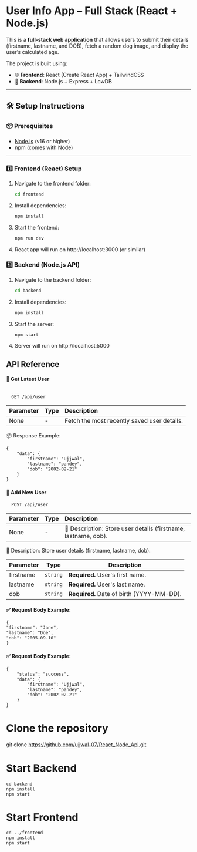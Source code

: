 #  User Info App – Full Stack (React + Node.js)

This is a **full-stack web application** that allows users to submit their details (firstname, lastname, and DOB), fetch a random dog image, and display the user’s calculated age.  

The project is built using:  
- 🌐 **Frontend**: React (Create React App) + TailwindCSS  
- 🔗 **Backend**: Node.js + Express + LowDB  

---

## 🛠️ Setup Instructions

### 📦 Prerequisites
- [Node.js](https://nodejs.org/) (v16 or higher)
- npm (comes with Node)

---

### 1️⃣ Frontend (React) Setup

1. Navigate to the frontend folder:
   ```bash
   cd frontend
2. Install dependencies:
    ```bash
    npm install
3. Start the frontend:
    ```bash
    npm run dev
4. React app will run on http://localhost:3000 (or similar)



### 2️⃣ Backend (Node.js API)


1. Navigate to the backend folder:
    ```bash
    cd backend
2. Install dependencies:
    ```bash
    npm install
3. Start the server:
    ```bash
    npm start
4. Server will run on http://localhost:5000




## API Reference

#### 📝 Get Latest User


```http

  GET /api/user
```

| Parameter | Type     | Description                |
| :-------- | :------- | :------------------------- |
| None |   - | Fetch the most recently saved user details. |

📦 Response Example:

    {
        "data": {
            "firstname": "Ujjwal",
            "lastname": "pandey",
            "dob": "2002-02-21"
        }
    }

#### 📝 Add New User

```http
  POST /api/user
```

| Parameter | Type     | Description                       |
| :-------- | :------- | :-------------------------------- |
| None      | - | 📄 Description: Store user details (firstname, lastname, dob).|

📄 Description: Store user details (firstname, lastname, dob).

| Parameter | Type     | Description                               |
| --------- | -------- | ----------------------------------------- |
| firstname | `string` | **Required.** User's first name.          |
| lastname  | `string` | **Required.** User's last name.           |
| dob       | `string` | **Required.** Date of birth (YYYY-MM-DD). |


#### ✅ Request Body Example:

    {
    "firstname": "Jane",
    "lastname": "Doe",
    "dob": "2005-09-10"
    }

#### ✅ Request Body Example:

    {
        "status": "success",
        "data": {
            "firstname": "Ujjwal",
            "lastname": "pandey",
            "dob": "2002-02-21"
        }
    }

# Clone the repository
git clone https://github.com/ujjwal-07/React_Node_Api.git

# Start Backend
    cd backend
    npm install
    npm start

# Start Frontend
    cd ../frontend
    npm install
    npm start


